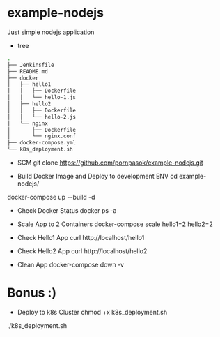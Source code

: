 # example-nodejs
Just simple nodejs application

- tree

```bash
.
├── Jenkinsfile
├── README.md
├── docker
│   ├── hello1
│   │   ├── Dockerfile
│   │   └── hello-1.js
│   ├── hello2
│   │   ├── Dockerfile
│   │   └── hello-2.js
│   └── nginx
│       ├── Dockerfile
│       └── nginx.conf
├── docker-compose.yml
└── k8s_deployment.sh
```

- SCM 
git clone https://github.com/pornpasok/example-nodejs.git

- Build Docker Image and Deploy to development ENV
cd example-nodejs/

docker-compose up --build -d

- Check Docker Status
docker ps -a

- Scale App to 2 Containers
docker-compose scale hello1=2 hello2=2

- Check Hello1 App
curl http://localhost/hello1

- Check Hello2 App
curl http://localhost/hello2

- Clean App
docker-compose down -v

# Bonus :)
- Deploy to k8s Cluster
chmod +x k8s_deployment.sh

./k8s_deployment.sh

